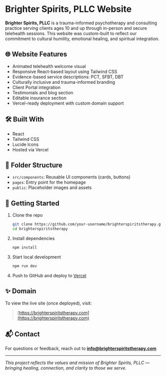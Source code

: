 # Brighter Spirits, PLLC Website

**Brighter Spirits, PLLC** is a trauma-informed psychotherapy and consulting practice serving clients ages 10 and up through in-person and secure telehealth sessions. This website was custom-built to reflect our commitment to cultural humility, emotional healing, and spiritual integration.

## 🌐 Website Features

- Animated telehealth welcome visual
- Responsive React-based layout using Tailwind CSS
- Evidence-based service descriptions: PCT, SFBT, DBT
- Culturally inclusive and trauma-informed branding
- Client Portal integration
- Testimonials and blog section
- Editable insurance section
- Vercel-ready deployment with custom domain support

## 🛠 Built With

- React
- Tailwind CSS
- Lucide Icons
- Hosted via Vercel

## 📁 Folder Structure

- `src/components`: Reusable UI components (cards, buttons)
- `pages`: Entry point for the homepage
- `public`: Placeholder images and assets

## 🚀 Getting Started

1. Clone the repo  
   ```bash
   git clone https://github.com/your-username/brighterspiritstherapy.git
   cd brighterspiritstherapy
   ```

2. Install dependencies  
   ```bash
   npm install
   ```

3. Start local development  
   ```bash
   npm run dev
   ```

4. Push to GitHub and deploy to [Vercel](https://vercel.com)

## ✨ Domain

To view the live site (once deployed), visit:
> [https://brighterspiritstherapy.com](https://brighterspiritstherapy.com)

## 📬 Contact

For questions or feedback, reach out to **info@brighterspiritstherapy.com**

---

*This project reflects the values and mission of Brighter Spirits, PLLC — bringing healing, connection, and clarity to those we serve.*